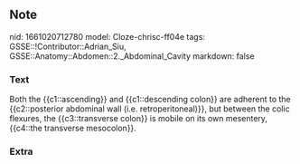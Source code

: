 ## Note
nid: 1661020712780
model: Cloze-chrisc-ff04e
tags: GSSE::!Contributor::Adrian_Siu, GSSE::Anatomy::Abdomen::2._Abdominal_Cavity
markdown: false

### Text
Both the {{c1::ascending}} and {{c1::descending colon}} are adherent to the {{c2::posterior abdominal wall (i.e. retroperitoneal)}}, but between the colic flexures, the {{c3::transverse colon}} is mobile on its own mesentery, {{c4::the transverse mesocolon}}.

### Extra


